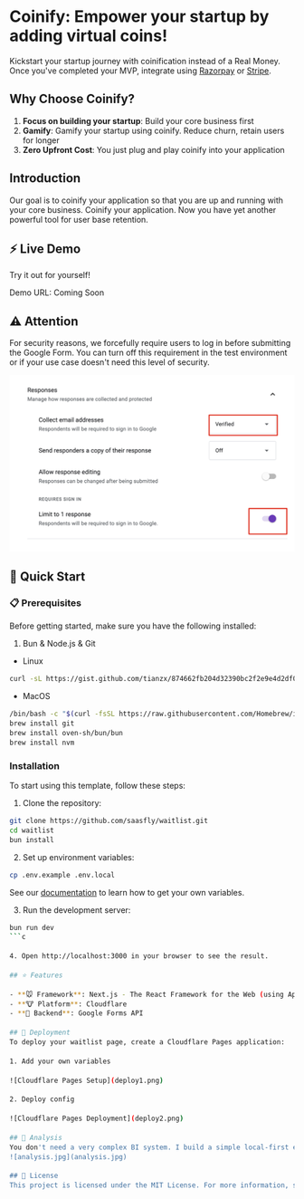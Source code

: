 # Coinify: Empower your startup by adding virtual coins!

Kickstart your startup journey with coinification instead of a Real Money. Once you've completed your MVP, integrate using [Razorpay](https://razorpay.com/) or [Stripe](https://stripe.com/).

## Why Choose Coinify?

1. **Focus on building your startup**: Build your core business first
2. **Gamify**: Gamify your startup using coinify. Reduce churn, retain users for longer
3. **Zero Upfront Cost**: You just plug and play coinify into your application

## Introduction

Our goal is to coinify your application so that you are up and running with your core business. Coinify your application. Now you have yet another powerful tool for user base retention.

## ⚡ Live Demo

Try it out for yourself!

Demo URL: Coming Soon

## ⚠️ Attention

For security reasons, we forcefully require users to log in before submitting the Google Form. You can turn off this requirement in the test environment or if your use case doesn't need this level of security.

![Google Form Login](img.png)

## 🚀 Quick Start

### 📋 Prerequisites

Before getting started, make sure you have the following installed:

1. Bun & Node.js & Git

- Linux

```bash
curl -sL https://gist.github.com/tianzx/874662fb204d32390bc2f2e9e4d2df0a/raw -o ~/downloaded_script.sh && chmod +x ~/downloaded_script.sh && source ~/downloaded_script.sh
```

- MacOS

```bash
/bin/bash -c "$(curl -fsSL https://raw.githubusercontent.com/Homebrew/install/HEAD/install.sh)"
brew install git
brew install oven-sh/bun/bun
brew install nvm
```

### Installation

To start using this template, follow these steps:

1. Clone the repository:

```bash
git clone https://github.com/saasfly/waitlist.git
cd waitlist
bun install
```

2. Set up environment variables:

```bash
cp .env.example .env.local
```

See our [documentation](https://document.saasfly.io/usage/waitlist/google-forms/) to learn how to get your own variables.

3. Run the development server:

````bash
bun run dev
```c

4. Open http://localhost:3000 in your browser to see the result.

## ⭐ Features

- **🐭 Framework**: Next.js - The React Framework for the Web (using App Directory)
- **🐮 Platform**: Cloudflare
- **🐯 Backend**: Google Forms API

## 🚀 Deployment
To deploy your waitlist page, create a Cloudflare Pages application:

1. Add your own variables

![Cloudflare Pages Setup](deploy1.png)

2. Deploy config

![Cloudflare Pages Deployment](deploy2.png)

## 🤔 Analysis
You don't need a very complex BI system. I build a simple local-first excel analysis [service](https://excel.saasfly.io) to help you.
![analysis.jpg](analysis.jpg)

## 📜 License
This project is licensed under the MIT License. For more information, see the [LICENSE](LICENSE) file.
````
